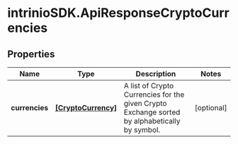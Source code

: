 # intrinioSDK.ApiResponseCryptoCurrencies

## Properties
Name | Type | Description | Notes
------------ | ------------- | ------------- | -------------
**currencies** | [**[CryptoCurrency]**](CryptoCurrency.md) | A list of Crypto Currencies for the given Crypto Exchange sorted by alphabetically by symbol. | [optional] 


